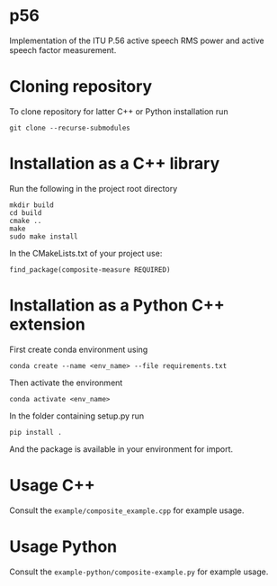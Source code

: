 # p56
Implementation of the ITU P.56 active speech RMS power and active speech factor measurement.

# Cloning repository
To clone repository for latter C++ or Python installation run

```
git clone --recurse-submodules 
```

# Installation as a C++ library
Run the following in the project root directory

```
mkdir build
cd build
cmake ..
make 
sudo make install
```

In the CMakeLists.txt of your project use:

```
find_package(composite-measure REQUIRED)
```

# Installation as a Python C++ extension

First create conda environment using

```
conda create --name <env_name> --file requirements.txt
```

Then activate the environment

```
conda activate <env_name>
```

In the folder containing setup.py run

```
pip install .
```

And the package is available in your environment for import.

# Usage C++
Consult the `example/composite_example.cpp` for example usage.

# Usage Python
Consult the `example-python/composite-example.py` for example usage.
